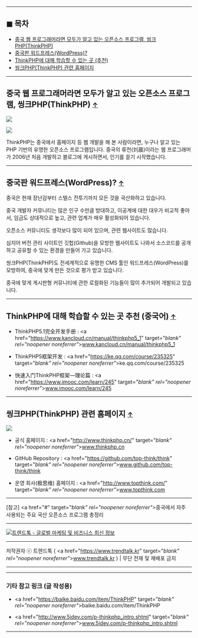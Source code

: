 <!-- <a name="index"></a> -->
***
## ◼︎ 목차

- [중국 웹 프로그래머라면 모두가 알고 있는 오픈소스 프로그램, 씽크PHP(ThinkPHP)](#index-01)
- [중국판 워드프레스(WordPress)?](#index-02)
- [ThinkPHP에 대해 학습할 수 있는 곳 (추천)](#index-03)
- [씽크PHP(ThinkPHP) 관련 홈페이지](#index-04)

<!-- <a name="index-01"></a> -->
***
## 중국 웹 프로그래머라면 모두가 알고 있는 오픈소스 프로그램, 씽크PHP(ThinkPHP) <span style="font-size:0.8em">[↑](#index)</span>

![](https://hellotblog.files.wordpress.com/2018/06/trendtalk-thinkphp-logo-01.jpg)

![](http://articles.csdn.net/uploads/allimg/131224/41_131224100128_1_lit.jpg)

ThinkPHP는 중국에서 홈페이지 등 웹 개발을 해 본 사람이라면, 누구나 알고 있는 PHP 기반의 유명한 오픈소스 프로그램입니다.
중국의 류천(刘晨)이라는 웹 프로그래머가 2006년 처음 개발하고 블로그에 게시하면서, 인기를 끌기 시작했습니다.

<!-- <a name="index-02"></a> -->
***
## 중국판 워드프레스(WordPress)? <span style="font-size:0.8em">[↑](#index)</span>

중국은 현재 장난감부터 스텔스 전투기까지 모든 것을 국산화하고 있습니다.

중국 개발자 커뮤니티는 많은 인구 수만큼 방대하고, 이공계에 대한 대우가 비교적 좋아서, 임금도 상대적으로 높고, 관련 업계가 매우 활성화되어 있습니다.

오픈소스 커뮤니티도 생각보다 많이 되어 있으며, 관련 웹사이트도 많습니다.

심지어 버전 관리 사이트인 깃헙(Github)을 모방한 웹사이트도 나와서 소스코드를 공개하고 공유할 수 있는 환경을 만들어 가고 있습니다.

씽크PHP(ThinkPHP)도 전세계적으로 유명한 CMS 툴인 워드프레스(WordPress)를 모방하여, 중국에 맞게 만든 것으로 평가 받고 있습니다.

중국에 맞게 게시판형 커뮤니티에 관한 로컬화된 기능들이 많이 추가되어 개발되고 있습니다.

<!-- <a name="index-03"></a> -->
***
## ThinkPHP에 대해 학습할 수 있는 곳 추천 (중국어) <span style="font-size:0.8em">[↑](#index)</span>

- ThinkPHP5.1完全开发手册 : <a href="https://www.kancloud.cn/manual/thinkphp5_1" target="_blank" rel="noopener noreferrer"_>www.kancloud.cn/manual/thinkphp5_1</a>

- ThinkPHP5框架开发 : <a href="https://ke.qq.com/course/235325" target="_blank" rel="noopener noreferrer"_>ke.qq.com/course/235325</a>

- 快速入门ThinkPHP框架—理论篇 : <a href="https://www.imooc.com/learn/245" target="_blank" rel="noopener noreferrer"_>www.imooc.com/learn/245</a>

<!-- <a name="index-04"></a> -->
***
## 씽크PHP(ThinkPHP) 관련 홈페이지 <span style="font-size:0.8em">[↑](#index)</span>

![](https://hellotblog.files.wordpress.com/2018/06/trendtalk-thinkphp-logo-02.png)

- 공식 홈페이지 : <a href="http://www.thinkphp.cn/" target="_blank" rel="noopener noreferrer"_>www.thinkphp.cn</a>

- GitHub Repository : <a href="https://github.com/top-think/think" target="_blank" rel="noopener noreferrer"_>www.github.com/top-think/think</a>

- 운영 회사(极思维) 홈페이지 : <a href="http://www.topthink.com/" target="_blank" rel="noopener noreferrer"_>www.topthink.com</a>

***
[참고] <a href="#" target="_blank" rel="noopener noreferrer"_>중국에서 자주 사용되는 주요 국산 오픈소스 프로그램 총정리</a>

***
[![트렌드톡 - 글로벌 마케팅 및 비즈니스 최신 정보](https://hellotblog.files.wordpress.com/2018/04/trendtalk-mkt-cover-01-966x200.jpg#full)](#index)
***
저작권자 ⓒ 트렌드톡 ( <a href="https://www.trendtalk.kr" target="_blank" rel="noopener noreferrer"_>www.trendtalk.kr</a> ) | 무단 전재 및 재배포 금지
***
***
### 기타 참고 링크 (글 작성용)

- <a href="https://baike.baidu.com/item/ThinkPHP" target="_blank" rel="noopener noreferrer"_>baike.baidu.com/item/ThinkPHP</a>

- <a href="http://www.5idev.com/p-thinkphp_intro.shtml" target="_blank" rel="noopener noreferrer"_>www.5idev.com/p-thinkphp_intro.shtml</a>

***
